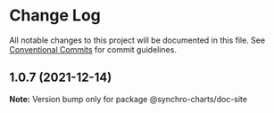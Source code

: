 # Change Log

All notable changes to this project will be documented in this file.
See [Conventional Commits](https://conventionalcommits.org) for commit guidelines.

## 1.0.7 (2021-12-14)

**Note:** Version bump only for package @synchro-charts/doc-site
